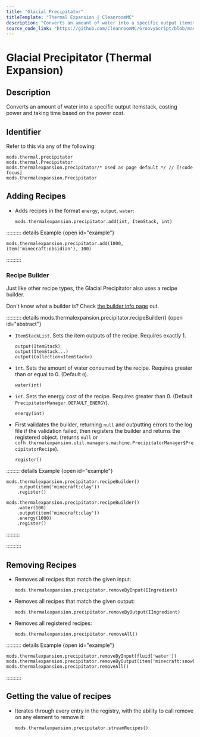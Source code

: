 ```yaml
---
title: "Glacial Precipitator"
titleTemplate: "Thermal Expansion | CleanroomMC"
description: "Converts an amount of water into a specific output itemstack, costing power and taking time based on the power cost."
source_code_link: "https://github.com/CleanroomMC/GroovyScript/blob/master/src/main/java/com/cleanroommc/groovyscript/compat/mods/thermalexpansion/machine/Precipitator.java"
---
```


# Glacial Precipitator (Thermal Expansion)

## Description

Converts an amount of water into a specific output itemstack, costing power and taking time based on the power cost.

## Identifier

Refer to this via any of the following:

```groovy:no-line-numbers {3}
mods.thermal.precipitator
mods.thermal.Precipitator
mods.thermalexpansion.precipitator/* Used as page default */ // [!code focus]
mods.thermalexpansion.Precipitator
```


## Adding Recipes

- Adds recipes in the format `energy`, `output`, `water`:

    ```groovy:no-line-numbers
    mods.thermalexpansion.precipitator.add(int, ItemStack, int)
    ```

:::::::::: details Example {open id="example"}
```groovy:no-line-numbers
mods.thermalexpansion.precipitator.add(1000, item('minecraft:obsidian'), 100)
```

::::::::::

### Recipe Builder

Just like other recipe types, the Glacial Precipitator also uses a recipe builder.

Don't know what a builder is? Check [the builder info page](../../groovy/builder.md) out.

:::::::::: details mods.thermalexpansion.precipitator.recipeBuilder() {open id="abstract"}
- `ItemStackList`. Sets the item outputs of the recipe. Requires exactly 1.

    ```groovy:no-line-numbers
    output(ItemStack)
    output(ItemStack...)
    output(Collection<ItemStack>)
    ```

- `int`. Sets the amount of water consumed by the recipe. Requires greater than or equal to 0. (Default `0`).

    ```groovy:no-line-numbers
    water(int)
    ```

- `int`. Sets the energy cost of the recipe. Requires greater than 0. (Default `PrecipitatorManager.DEFAULT_ENERGY`).

    ```groovy:no-line-numbers
    energy(int)
    ```

- First validates the builder, returning `null` and outputting errors to the log file if the validation failed, then registers the builder and returns the registered object. (returns `null` or `cofh.thermalexpansion.util.managers.machine.PrecipitatorManager$PrecipitatorRecipe`).

    ```groovy:no-line-numbers
    register()
    ```

::::::::: details Example {open id="example"}
```groovy:no-line-numbers
mods.thermalexpansion.precipitator.recipeBuilder()
    .output(item('minecraft:clay'))
    .register()

mods.thermalexpansion.precipitator.recipeBuilder()
    .water(100)
    .output(item('minecraft:clay'))
    .energy(1000)
    .register()
```

:::::::::

::::::::::

## Removing Recipes

- Removes all recipes that match the given input:

    ```groovy:no-line-numbers
    mods.thermalexpansion.precipitator.removeByInput(IIngredient)
    ```

- Removes all recipes that match the given output:

    ```groovy:no-line-numbers
    mods.thermalexpansion.precipitator.removeByOutput(IIngredient)
    ```

- Removes all registered recipes:

    ```groovy:no-line-numbers
    mods.thermalexpansion.precipitator.removeAll()
    ```

:::::::::: details Example {open id="example"}
```groovy:no-line-numbers
mods.thermalexpansion.precipitator.removeByInput(fluid('water'))
mods.thermalexpansion.precipitator.removeByOutput(item('minecraft:snowball'))
mods.thermalexpansion.precipitator.removeAll()
```

::::::::::

## Getting the value of recipes

- Iterates through every entry in the registry, with the ability to call remove on any element to remove it:

    ```groovy:no-line-numbers
    mods.thermalexpansion.precipitator.streamRecipes()
    ```
